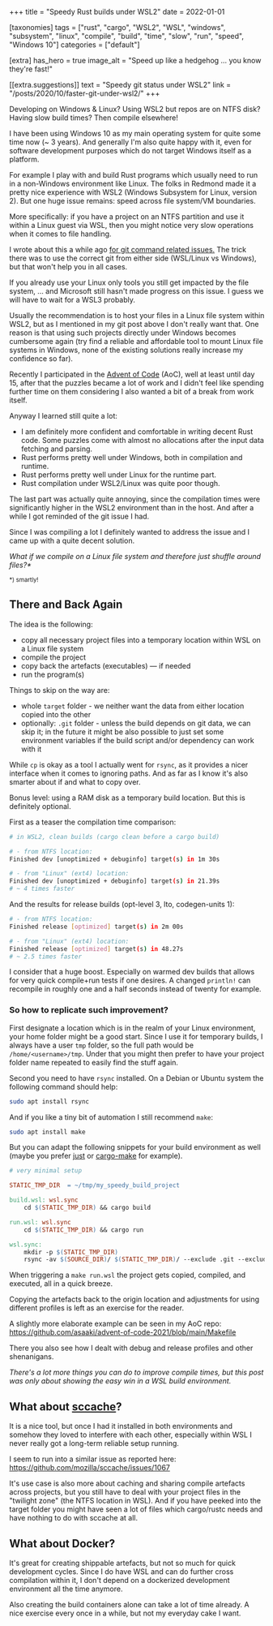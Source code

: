 +++
title = "Speedy Rust builds under WSL2"
date = 2022-01-01

[taxonomies]
tags = ["rust", "cargo", "WSL2", "WSL", "windows", "subsystem", "linux", "compile", "build", "time", "slow", "run", "speed", "Windows 10"]
categories = ["default"]

[extra]
has_hero = true
image_alt = "Speed up like a hedgehog … you know they're fast!"

[[extra.suggestions]]
text = "Speedy git status under WSL2"
link = "/posts/2020/10/faster-git-under-wsl2/"
+++

Developing on Windows & Linux? Using WSL2 but repos are on NTFS disk? Having slow build times? Then compile elsewhere!

<!-- more -->

I have been using Windows 10 as my main operating system for quite some time now (~ 3 years). And generally I'm also quite happy with it, even for software development purposes which do not target Windows itself as a platform.

For example I play with and build Rust programs which usually need to run in a non-Windows environment like Linux. The folks in Redmond made it a pretty nice experience with WSL2 (Windows Subsystem for Linux, version 2). But one huge issue remains: speed across file system/VM boundaries.

More specifically: if you have a project on an NTFS partition and use it within a Linux guest via WSL, then you might notice very slow operations when it comes to file handling.

I wrote about this a while ago [for git command related issues.][git] The trick there was to use the correct git from either side (WSL/Linux vs Windows), but that won't help you in all cases.

If you already use your Linux only tools you still get impacted by the file system, … and Microsoft still hasn't made progress on this issue. I guess we will have to wait for a WSL3 probably.

Usually the recommendation is to host your files in a Linux file system within WSL2, but as I mentioned in my git post above I don't really want that. One reason is that using such projects directly under Windows becomes cumbersome again (try find a reliable and affordable tool to mount Linux file systems in Windows, none of the existing solutions really increase my confidence so far).

Recently I participated in the [Advent of Code] (AoC), well at least until day 15, after that the puzzles became a lot of work and I didn't feel like spending further time on them considering I also wanted a bit of a break from work itself.

Anyway I learned still quite a lot:

* I am definitely more confident and comfortable in writing decent Rust code. Some puzzles come with almost no allocations after the input data fetching and parsing.
* Rust performs pretty well under Windows, both in compilation and runtime.
* Rust performs pretty well under Linux for the runtime part.
* Rust compilation under WSL2/Linux was quite poor though.

The last part was actually quite annoying, since the compilation times were significantly higher in the WSL2 environment than in the host. And after a while I got reminded of the git issue I had.

Since I was compiling a lot I definitely wanted to address the issue and I came up with a quite decent solution.

_What if we compile on a Linux file system and therefore just shuffle around files?\*_

<small>*) smartly!</small>

## There and Back Again

The idea is the following:

* copy all necessary project files into a temporary location within WSL on a Linux file system
* compile the project
* copy back the artefacts (executables) — if needed
* run the program(s)

Things to skip on the way are:

* whole `target` folder - we neither want the data from either location copied into the other
* optionally: `.git` folder - unless the build depends on git data, we can skip it; in the future it might be also possible to just set some environment variables if the build script and/or dependency can work with it

While `cp` is okay as a tool I actually went for `rsync`, as it provides a nicer interface when it comes to ignoring paths. And as far as I know it's also smarter about if and what to copy over.

Bonus level: using a RAM disk as a temporary build location. But this is definitely optional.

First as a teaser the compilation time comparison:

```sh
# in WSL2, clean builds (cargo clean before a cargo build)

# - from NTFS location:
Finished dev [unoptimized + debuginfo] target(s) in 1m 30s

# - from "Linux" (ext4) location:
Finished dev [unoptimized + debuginfo] target(s) in 21.39s
# ~ 4 times faster
```

And the results for release builds (opt-level 3, lto, codegen-units 1):

```sh
# - from NTFS location:
Finished release [optimized] target(s) in 2m 00s

# - from "Linux" (ext4) location:
Finished release [optimized] target(s) in 48.27s
# ~ 2.5 times faster
```

I consider that a huge boost. Especially on warmed dev builds that allows for very quick compile+run tests if one desires. A changed `println!` can recompile in roughly one and a half seconds instead of twenty for example.

### So how to replicate such improvement?

First designate a location which is in the realm of your Linux environment, your home folder might be a good start.
Since I use it for temporary builds, I always have a user `tmp` folder, so the full path would be `/home/<username>/tmp`. Under that you might then prefer to have your project folder name repeated to easily find the stuff again.

Second you need to have `rsync` installed. On a Debian or Ubuntu system the following command should help:

```sh
sudo apt install rsync
```

And if you like a tiny bit of automation I still recommend `make`:

```sh
sudo apt install make
```

But you can adapt the following snippets for your build environment as well (maybe you prefer [just] or [cargo-make] for example).

```Makefile
# very minimal setup

STATIC_TMP_DIR  = ~/tmp/my_speedy_build_project

build.wsl: wsl.sync
	cd $(STATIC_TMP_DIR) && cargo build

run.wsl: wsl.sync
	cd $(STATIC_TMP_DIR) && cargo run

wsl.sync:
	mkdir -p $(STATIC_TMP_DIR)
	rsync -av $(SOURCE_DIR)/ $(STATIC_TMP_DIR)/ --exclude .git --exclude target
```

When triggering a `make run.wsl` the project gets copied, compiled, and executed, all in a quick breeze.

Copying the artefacts back to the origin location and adjustments for using different profiles is left as an exercise for the reader.

A slightly more elaborate example can be seen in my AoC repo:
<https://github.com/asaaki/advent-of-code-2021/blob/main/Makefile>

There you also see how I dealt with debug and release profiles and other shenanigans.

_There's a lot more things you can do to improve compile times, but this post was only about showing the easy win in a WSL build environment._

## What about [sccache]?

It is a nice tool, but once I had it installed in both environments and somehow they loved to interfere with each other, especially within WSL I never really got a long-term reliable setup running.

I seem to run into a similar issue as reported here:
<https://github.com/mozilla/sccache/issues/1067>

It's use case is also more about caching and sharing compile artefacts across projects, but you still have to deal with your project files in the "twilight zone" (the NTFS location in WSL). And if you have peeked into the target folder you might have seen a lot of files which cargo/rustc needs and have nothing to do with sccache at all.

## What about Docker?

It's great for creating shippable artefacts, but not so much for quick development cycles. Since I do have WSL and can do further cross compilation within it, I don't depend on a dockerized development environment all the time anymore.

Also creating the build containers alone can take a lot of time already. A nice exercise every once in a while, but not my everyday cake I want.

<!-- links -->

[git]: @/posts/2020/10/faster-git-under-wsl2/index.md
[Advent of Code]: https://adventofcode.com/
[just]: https://just.systems/
[cargo-make]: https://sagiegurari.github.io/cargo-make/
[sccache]: https://github.com/mozilla/sccache
